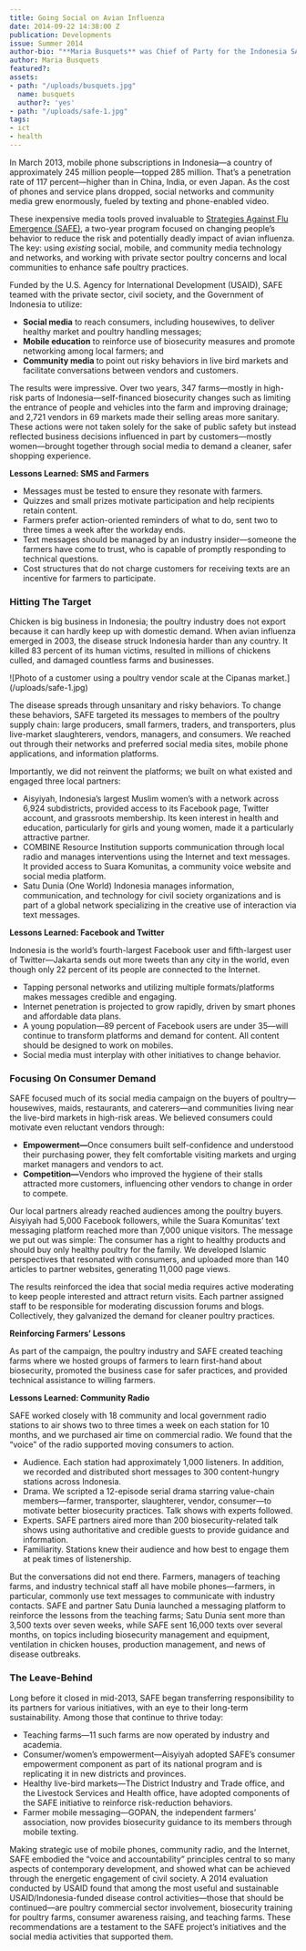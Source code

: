 ```yaml
---
title: Going Social on Avian Influenza
date: 2014-09-22 14:38:00 Z
publication: Developments
issue: Summer 2014
author-bio: "**Maria Busquets** was Chief of Party for the Indonesia SAFE Program."
author: Maria Busquets
featured?: 
assets:
- path: "/uploads/busquets.jpg"
  name: busquets
  author?: 'yes'
- path: "/uploads/safe-1.jpg"
tags:
- ict
- health
---
```


<p>In March 2013, mobile phone subscriptions in Indonesia—a country of approximately 245 million people—topped 285 million. That’s a penetration rate of 117 percent—higher than in China, India, or even Japan. As the cost of phones and service plans dropped, social networks and community media grew enormously, fueled by texting and phone-enabled video.</p>



<p>These inexpensive media tools proved invaluable to <a href="http://dai.com/our-work/projects/indonesia%E2%80%94strategies-against-flu-emergence-safe">Strategies Against Flu Emergence (SAFE)</a>, a two-year program focused on changing people’s behavior to reduce the risk and potentially deadly impact of avian influenza. The key: using <em>existing</em> social, mobile, and community media technology and networks, and working with private sector poultry concerns and local communities to enhance safe poultry practices.</p>
<p>Funded by the U.S. Agency for International Development (USAID), SAFE teamed with the private sector, civil society, and the Government of Indonesia to utilize:</p>
<ul>
  <li><strong>Social media</strong> to reach consumers, including housewives, to deliver healthy market and poultry handling messages;</li>
  <li><strong>Mobile education</strong> to reinforce use of biosecurity measures and promote networking among local farmers; and</li>
  <li><strong>Community media</strong> to point out risky behaviors in live bird markets and facilitate conversations between vendors and customers.</li>
</ul>
<p>The results were impressive. Over two years, 347 farms—mostly in high-risk parts of Indonesia—self-financed biosecurity changes such as limiting the entrance of people and vehicles into the farm and improving drainage; and 2,721 vendors in 69 markets made their selling areas more sanitary. These actions were not taken solely for the sake of public safety but instead reflected business decisions influenced in part by customers—mostly women—brought together through social media to demand a cleaner, safer shopping experience.</p>
<aside>
<p><strong>Lessons Learned: SMS and Farmers</strong></p>
<ul>
  <li>Messages must be tested to ensure they resonate with farmers.</li>
  <li>Quizzes and small prizes motivate participation and help recipients retain content.</li>
  <li>Farmers prefer action-oriented reminders of what to do, sent two to three times a week after the workday ends.</li>
  <li>Text messages should be managed by an industry insider—someone the farmers have come to trust, who is capable of promptly responding to technical questions.</li>
  <li>Cost structures that do not charge customers for receiving texts are an incentive for farmers to participate.</li>
</ul>
</aside>
<h3>Hitting The Target</h3>
<p>Chicken is big business in Indonesia; the poultry industry does not export because it can hardly keep up with domestic demand. When avian influenza emerged in 2003, the disease struck Indonesia harder than any country. It killed 83 percent of its human victims, resulted in millions of chickens culled, and damaged countless farms and businesses.</p>
![Photo of a customer using a poultry vendor scale at the Cipanas market.](/uploads/safe-1.jpg) 
<p>The disease spreads through unsanitary and risky behaviors. To change these behaviors, SAFE targeted its messages to members of the poultry supply chain: large producers, small farmers, traders, and transporters, plus live-market slaughterers, vendors, managers, and consumers. We reached out through their networks and preferred social media sites, mobile phone applications, and information platforms.</p>
<p>Importantly, we did not reinvent the platforms; we built on what existed and engaged three local partners:</p>
<ul>
  <li>Aisyiyah, Indonesia’s largest Muslim women’s with a network across 6,924 subdistricts, provided access to its Facebook page, Twitter account, and grassroots membership. Its keen interest in health and education, particularly for girls and young women, made it a particularly attractive partner.</li>
  <li>COMBINE Resource Institution supports communication through local radio and manages interventions using the Internet and text messages. It provided access to Suara Komunitas, a community voice website and social media platform.</li>
  <li>Satu Dunia (One World) Indonesia manages information, communication, and technology for civil society organizations and is part of a global network specializing in the creative use of interaction via text messages.</li>
</ul>
<aside>
<p><strong>Lessons Learned: Facebook and Twitter</strong></p>
<p>Indonesia is the world’s fourth-largest Facebook user and fifth-largest user of Twitter—Jakarta sends out more tweets than any city in the world, even though only 22 percent of its people are connected to the Internet.</p>
<ul>
  <li>Tapping personal networks and utilizing multiple formats/platforms makes messages credible and engaging.</li>
  <li>Internet penetration is projected to grow rapidly, driven by smart phones and affordable data plans.</li>
  <li>A young population—89 percent of Facebook users are under 35—will continue to transform platforms and demand for content. All content should be designed to work on mobiles. </li>
  <li>Social media must interplay with other initiatives to change behavior. </li>
</ul>
</aside>
<h3>Focusing On Consumer Demand</h3>
<p>SAFE focused much of its social media campaign on the buyers of poultry—housewives, maids, restaurants, and caterers—and communities living near the live-bird markets in high-risk areas. We believed consumers could motivate even reluctant vendors through:</p>
<ul>
  <li><strong>Empowerment—</strong>Once consumers built self-confidence and understood their purchasing power, they felt comfortable visiting markets and urging market managers and vendors to act.</li>
  <li><strong>Competition—</strong>Vendors who improved the hygiene of their stalls attracted more customers, influencing other vendors to change in order to compete.</li>
</ul>
<p>Our local partners already reached audiences among the poultry buyers. Aisyiyah had 5,000 Facebook followers, while the Suara Komunitas’ text messaging platform reached more than 7,000 unique visitors. The message we put out was simple: The consumer has a right to healthy products and should buy only healthy poultry for the family. We developed Islamic perspectives that resonated with consumers, and uploaded more than 140 articles to partner websites, generating 11,000 page views.</p>
<p>The results reinforced the idea that social media requires active moderating to keep people interested and attract return visits. Each partner assigned staff to be responsible for moderating discussion forums and blogs. Collectively, they galvanized the demand for cleaner poultry practices.</p>
<p><strong>Reinforcing Farmers’ Lessons</strong></p>
<p>As part of the campaign, the poultry industry and SAFE created teaching farms where we hosted groups of farmers to learn first-hand about biosecurity, promoted the business case for safer practices, and provided technical assistance to willing farmers.</p>
<aside>
<p><strong>Lessons Learned: Community Radio</strong></p>
<p>SAFE worked closely with 18 community and local government radio stations to air shows two to three times a week on each station for 10 months, and we purchased air time on commercial radio. We found that the “voice” of the radio supported moving consumers to action.</p>
<ul>
  <li>Audience. Each station had approximately 1,000 listeners. In addition, we recorded and distributed short messages to 300 content-hungry stations across Indonesia.</li>
  <li>Drama. We scripted a 12-episode serial drama starring value-chain members—farmer, transporter, slaughterer, vendor, consumer—to motivate better biosecurity practices. Talk shows with experts followed.</li>
  <li>Experts. SAFE partners aired more than 200 biosecurity-related talk shows using authoritative and credible guests to provide guidance and information. </li>
  <li>Familiarity. Stations knew their audience and how best to engage them at peak times of listenership.</li>
</ul>
</aside>
<p>But the conversations did not end there. Farmers, managers of teaching farms, and industry technical staff all have mobile phones—farmers, in particular, commonly use text messages to communicate with industry contacts. SAFE and partner Satu Dunia launched a messaging platform to reinforce the lessons from the teaching farms; Satu Dunia sent more than 3,500 texts over seven weeks, while SAFE sent 16,000 texts over several months, on topics including biosecurity management and equipment, ventilation in chicken houses, production management, and news of disease outbreaks.</p>
<h3>The Leave-Behind</h3>
<p>Long before it closed in mid-2013, SAFE began transferring responsibility to its partners for various initiatives, with an eye to their long-term sustainability. Among those that continue to thrive today:</p>
<ul>
  <li>Teaching farms—11 such farms are now operated by industry and academia.</li>
  <li>Consumer/women’s empowerment—Aisyiyah adopted SAFE’s consumer empowerment component as part of its national program and is replicating it in new districts and provinces.</li>
  <li>Healthy live-bird markets—The District Industry and Trade office, and the Livestock Services and Health office, have adopted components of the SAFE initiative to reinforce risk-reduction behaviors.</li>
  <li>Farmer mobile messaging—GOPAN, the independent farmers’ association, now provides biosecurity guidance to its members through mobile texting.</li>
</ul>
<p>Making strategic use of mobile phones, community radio, and the Internet, SAFE embodied the “voice and accountability” principles central to so many aspects of contemporary development, and showed what can be achieved through the energetic engagement of civil society. A 2014 evaluation conducted by USAID found that among the most useful and sustainable USAID/Indonesia-funded disease control activities—those that should be continued—are poultry commercial sector involvement, biosecurity training for poultry farms, consumer awareness raising, and teaching farms. These recommendations are a testament to the SAFE project’s initiatives and the social media activities that supported them.</p>

